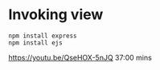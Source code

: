 
# Invoking view

```
npm install express
npm install ejs
```



https://youtu.be/QseHOX-5nJQ
37:00 mins